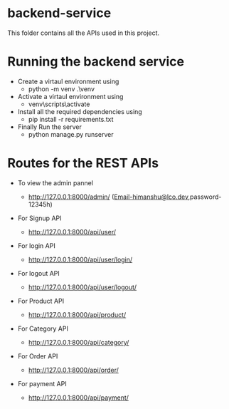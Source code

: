 
# backend-service

This folder contains all the APIs used in this project. 

# Running the backend service
- Create a virtaul environment using 
  - python -m venv .\venv 
- Activate a virtaul environment using 
  - venv\scripts\activate
- Install all the required dependencies using 
  - pip install -r requirements.txt  
- Finally Run the server 
  - python manage.py runserver 

# Routes for the REST APIs 

- To view the admin pannel 
  -  http://127.0.0.1:8000/admin/ (Email-himanshu@lco.dev,password-12345h)

- For Signup API
  -  http://127.0.0.1:8000/api/user/

- For login API
  -  http://127.0.0.1:8000/api/user/login/

- For logout API
  -  http://127.0.0.1:8000/api/user/logout/

- For Product API
  -  http://127.0.0.1:8000/api/product/
- For Category API
  -  http://127.0.0.1:8000/api/category/

- For Order API
  -  http://127.0.0.1:8000/api/order/

- For payment API
  -  http://127.0.0.1:8000/api/payment/



